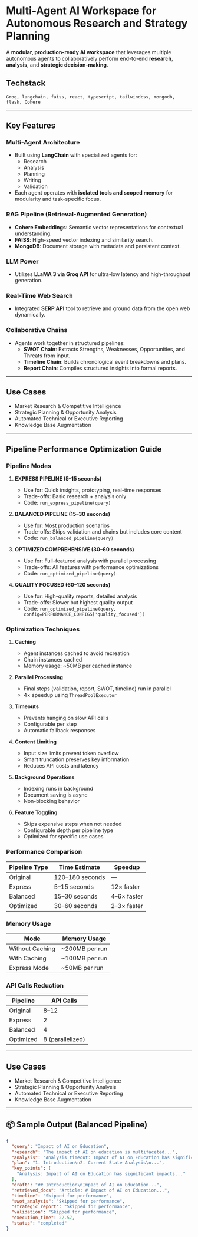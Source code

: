 
#  Multi-Agent AI Workspace for Autonomous Research and Strategy Planning

A **modular, production-ready AI workspace** that leverages multiple autonomous agents to collaboratively perform end-to-end **research**, **analysis**, and **strategic decision-making**.

## Techstack
```
Groq, langchain, faiss, react, typescript, tailwindcss, mongodb, flask, Cohere
```
---

##  Key Features

###  Multi-Agent Architecture
- Built using **LangChain** with specialized agents for:
  - Research
  - Analysis
  - Planning
  - Writing
  - Validation  
- Each agent operates with **isolated tools and scoped memory** for modularity and task-specific focus.

###  RAG Pipeline (Retrieval-Augmented Generation)
- **Cohere Embeddings**: Semantic vector representations for contextual understanding.
- **FAISS**: High-speed vector indexing and similarity search.
- **MongoDB**: Document storage with metadata and persistent context.

###  LLM Power
- Utilizes **LLaMA 3 via Groq API** for ultra-low latency and high-throughput generation.

###  Real-Time Web Search
- Integrated **SERP API** tool to retrieve and ground data from the open web dynamically.

###  Collaborative Chains
- Agents work together in structured pipelines:
  -  **SWOT Chain**: Extracts Strengths, Weaknesses, Opportunities, and Threats from input.
  -  **Timeline Chain**: Builds chronological event breakdowns and plans.
  -  **Report Chain**: Compiles structured insights into formal reports.

---

##  Use Cases
-  Market Research & Competitive Intelligence  
-  Strategic Planning & Opportunity Analysis  
-  Automated Technical or Executive Reporting  
-  Knowledge Base Augmentation


---


##  Pipeline Performance Optimization Guide

### Pipeline Modes

1. **EXPRESS PIPELINE (5–15 seconds)**
   -  Use for: Quick insights, prototyping, real-time responses
   -  Trade-offs: Basic research + analysis only  
   -  Code: `run_express_pipeline(query)`

2. **BALANCED PIPELINE (15–30 seconds)**  
   -  Use for: Most production scenarios  
   -  Trade-offs: Skips validation and chains but includes core content  
   -  Code: `run_balanced_pipeline(query)`

3. **OPTIMIZED COMPREHENSIVE (30–60 seconds)**
   -  Use for: Full-featured analysis with parallel processing  
   -  Trade-offs: All features with performance optimizations  
   -  Code: `run_optimized_pipeline(query)`

4. **QUALITY FOCUSED (60–120 seconds)**
   -  Use for: High-quality reports, detailed analysis  
   -  Trade-offs: Slower but highest quality output  
   -  Code: `run_optimized_pipeline(query, config=PERFORMANCE_CONFIGS['quality_focused'])`

### Optimization Techniques

1. **Caching**
   - Agent instances cached to avoid recreation
   - Chain instances cached
   -  Memory usage: ~50MB per cached instance

2. **Parallel Processing**
   - Final steps (validation, report, SWOT, timeline) run in parallel
   - 4× speedup using `ThreadPoolExecutor`

3. **Timeouts**
   - Prevents hanging on slow API calls
   - Configurable per step
   - Automatic fallback responses

4. **Content Limiting**
   - Input size limits prevent token overflow
   - Smart truncation preserves key information
   - Reduces API costs and latency

5. **Background Operations**
   - Indexing runs in background
   - Document saving is async
   - Non-blocking behavior

6. **Feature Toggling**
   - Skips expensive steps when not needed
   - Configurable depth per pipeline type
   - Optimized for specific use cases

### Performance Comparison

| Pipeline Type        | Time Estimate     | Speedup         |
|----------------------|------------------|-----------------|
| Original             | 120–180 seconds  | —               |
| Express              | 5–15 seconds     | 12× faster      |
| Balanced             | 15–30 seconds    | 4–6× faster     |
| Optimized            | 30–60 seconds    | 2–3× faster     |

### Memory Usage

| Mode               | Memory Usage       |
|--------------------|--------------------|
| Without Caching    | ~200MB per run     |
| With Caching       | ~100MB per run     |
| Express Mode       | ~50MB per run      |

### API Calls Reduction

| Pipeline           | API Calls          |
|--------------------|--------------------|
| Original           | 8–12               |
| Express            | 2                  |
| Balanced           | 4                  |
| Optimized          | 8 (parallelized)   |

---

##  Use Cases

- Market Research & Competitive Intelligence  
- Strategic Planning & Opportunity Analysis  
- Automated Technical or Executive Reporting  
- Knowledge Base Augmentation  

---

## 📦 Sample Output (Balanced Pipeline)

```json
{
  "query": "Impact of AI on Education",
  "research": "The impact of AI on education is multifaceted...",
  "analysis": "Analysis timeout: Impact of AI on Education has significant impacts...",
  "plan": "1. Introduction\n2. Current State Analysis\n...",
  "key_points": [
    "Analysis: Impact of AI on Education has significant impacts..."
  ],
  "draft": "## Introduction\nImpact of AI on Education...",
  "retrieved_docs": "Article: # Impact of AI on Education...",
  "timeline": "Skipped for performance",
  "swot_analysis": "Skipped for performance",
  "strategic_report": "Skipped for performance",
  "validation": "Skipped for performance",
  "execution_time": 22.57,
  "status": "completed"
}

